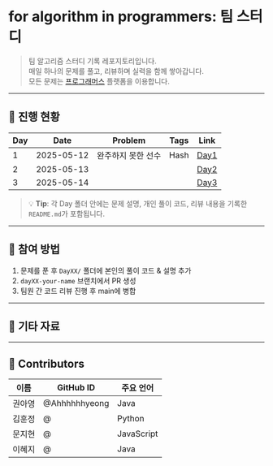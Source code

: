 # for algorithm in programmers: 팀 스터디
> 팀 알고리즘 스터디 기록 레포지토리입니다.  
> 매일 하나의 문제를 풀고, 리뷰하며 실력을 함께 쌓아갑니다.  
> 모든 문제는 [프로그래머스](https://school.programmers.co.kr/learn/challenges?tab=algorithm_practice_kit) 플랫폼을 이용합니다.

---

## 📅 진행 현황

| Day | Date       | Problem                          | Tags           | Link                          |
|-----|------------|----------------------------------|----------------|-------------------------------|
| 1   | 2025-05-12 | 완주하지 못한 선수                   | Hash | [Day1](./Day01/README.md)     |
| 2   | 2025-05-13 |                       |  | [Day2](./Day02/README.md)     |
| 3   | 2025-05-14 |                       |  | [Day3](./Day03/README.md)     |

> 💡 **Tip**: 각 Day 폴더 안에는 문제 설명, 개인 풀이 코드, 리뷰 내용을 기록한 `README.md`가 포함됩니다.

---

## 📌 참여 방법

1. 문제를 푼 후 `DayXX/` 폴더에 본인의 풀이 코드 & 설명 추가
2. `dayXX-your-name` 브랜치에서 PR 생성
3. 팀원 간 코드 리뷰 진행 후 main에 병합

---

## 📎 기타 자료



---

## 👥 Contributors
| 이름 | GitHub ID | 주요 언어 |
|------|-----------|------------|
| 권아영 | @Ahhhhhhyeong | Java     |
| 김훈정 | @ | Python |
| 문지현 | @ | JavaScript |
| 이혜지 | @ | Java |  